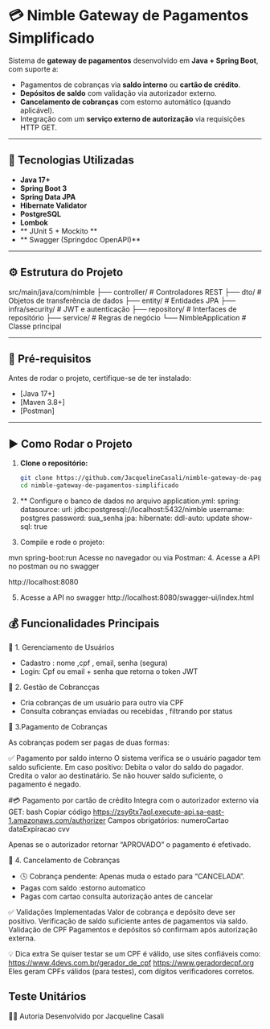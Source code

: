 # 💳 Nimble Gateway de Pagamentos Simplificado

Sistema de **gateway de pagamentos** desenvolvido em **Java + Spring Boot**, com suporte a:
- Pagamentos de cobranças via **saldo interno** ou **cartão de crédito**.
- **Depósitos de saldo** com validação via autorizador externo.
- **Cancelamento de cobranças** com estorno automático (quando aplicável).
- Integração com um **serviço externo de autorização** via requisições HTTP GET.

---

## 🚀 Tecnologias Utilizadas

- **Java 17+**
- **Spring Boot 3**
- **Spring Data JPA**
- **Hibernate Validator**
- **PostgreSQL**
- **Lombok**
- ** JUnit 5 + Mockito **
- ** Swagger (Springdoc OpenAPI)**
---

## ⚙️ Estrutura do Projeto

src/main/java/com/nimble
├── controller/ # Controladores REST
├── dto/ # Objetos de transferência de dados
├── entity/ # Entidades JPA
├── infra/security/ # JWT e autenticação
├── repository/ # Interfaces de repositório
├── service/ # Regras de negócio
└── NimbleApplication # Classe principal

---

## 💾 Pré-requisitos

Antes de rodar o projeto, certifique-se de ter instalado:

- [Java 17+]
- [Maven 3.8+]
-  [Postman]
---

## ▶️ Como Rodar o Projeto

1. **Clone o repositório:**
   ```bash
   git clone https://github.com/JacquelineCasali/nimble-gateway-de-pagamentos-simplificado.git
   cd nimble-gateway-de-pagamentos-simplificado
   
2. ** Configure o banco de dados no arquivo application.yml:
spring:
datasource:
url: jdbc:postgresql://localhost:5432/nimble
username: postgres
password: sua_senha
jpa:
hibernate:
ddl-auto: update
show-sql: true

3. Compile e rode o projeto:

mvn spring-boot:run
Acesse no navegador ou via Postman:
4. Acesse a API no postman ou no swagger 

http://localhost:8080

5. Acesse a API no swagger
http://localhost:8080/swagger-ui/index.html

## 💰 Funcionalidades Principais


🔹 1. Gerenciamento de Usuários
- Cadastro : nome ,cpf , email, senha (segura)
- Login: Cpf ou email + senha que retorna o token JWT

🔹 2. Gestão de Cobrancças
- Cria cobranças de um usuário para outro via CPF
- Consulta cobranças enviadas ou recebidas , filtrando por status

🔹 3.Pagamento de Cobranças

As cobranças podem ser pagas de duas formas:

✅ Pagamento por saldo interno 
O sistema verifica se o usuário pagador tem saldo suficiente.
Em caso positivo:
Debita o valor do saldo do pagador.
Credita o valor ao destinatário.
Se não houver saldo suficiente, o pagamento é negado.

#💳 Pagamento por cartão de crédito
Integra com o autorizador externo via GET:
bash
Copiar código
https://zsy6tx7aql.execute-api.sa-east-1.amazonaws.com/authorizer
Campos obrigatórios:
numeroCartao
dataExpiracao
cvv

Apenas se o autorizador retornar “APROVADO” o pagamento é efetivado.

🔹 4. Cancelamento de Cobranças
- 🕓 Cobrança pendente: Apenas muda o estado para “CANCELADA”.
- Pagas com saldo :estorno automatico 
- Pagas com cartao consulta autorização antes de cancelar 

✅ Validações Implementadas
Valor de cobrança e depósito deve ser positivo.
Verificação de saldo suficiente antes de pagamentos via saldo.
Validação de CPF
Pagamentos e depósitos só confirmam após autorização externa.

💡 Dica extra
Se quiser testar se um CPF é válido, use sites confiáveis como:
https://www.4devs.com.br/gerador_de_cpf
https://www.geradordecpf.org
Eles geram CPFs válidos (para testes), com dígitos verificadores corretos.

## Teste Unitários 

👩‍💻 Autoria
Desenvolvido por Jacqueline Casali
